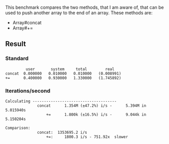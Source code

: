 This benchmark compares the two methods, that I am aware of, that can be used to push another array to the end of an array. These methods are:
* Array#concat
* Array#+=

## Result
### Standard
```
         user       system     total        real
concat  0.000000   0.010000   0.010000   (0.008991)
+=      0.400000   0.930000   1.330000   (1.745892)
```

### Iterations/second
```
Calculating -------------------------------------
              concat      1.354M (±47.2%) i/s -      5.394M in   5.015940s
                  +=      1.800k (±16.5%) i/s -      9.044k in   5.150204s

Comparison:
              concat:  1353695.2 i/s
                  +=:     1800.3 i/s - 751.92x  slower

```
